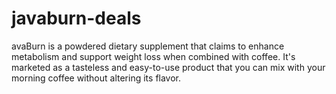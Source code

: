 # javaburn-deals
avaBurn is a powdered dietary supplement that claims to enhance metabolism and support weight loss when combined with coffee. It's marketed as a tasteless and easy-to-use product that you can mix with your morning coffee without altering its flavor.
